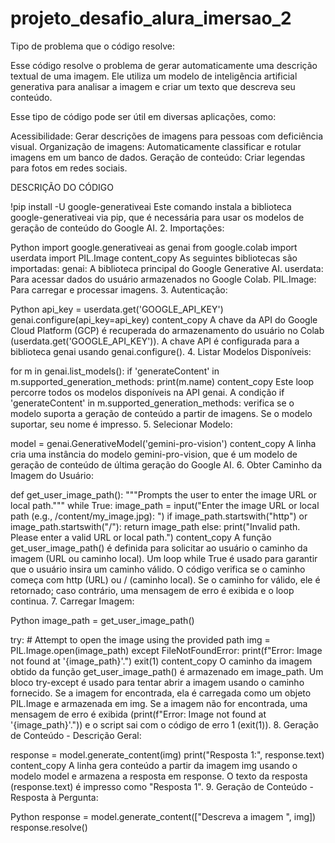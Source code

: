 # projeto_desafio_alura_imersao_2

Tipo de problema que o código resolve:

Esse código resolve o problema de gerar automaticamente uma descrição textual de uma imagem. Ele utiliza um modelo de inteligência artificial generativa para analisar a imagem e criar um texto que descreva seu conteúdo.

Esse tipo de código pode ser útil em diversas aplicações, como:

Acessibilidade: Gerar descrições de imagens para pessoas com deficiência visual.
Organização de imagens: Automaticamente classificar e rotular imagens em um banco de dados.
Geração de conteúdo: Criar legendas para fotos em redes sociais.


DESCRIÇÃO DO CÓDIGO

!pip install -U google-generativeai
Este comando instala a biblioteca google-generativeai via pip, que é necessária para usar os modelos de geração de conteúdo do Google AI.
2. Importações:

Python
import google.generativeai as genai
from google.colab import userdata
import PIL.Image
content_copy
As seguintes bibliotecas são importadas:
genai: A biblioteca principal do Google Generative AI.
userdata: Para acessar dados do usuário armazenados no Google Colab.
PIL.Image: Para carregar e processar imagens.
3. Autenticação:

Python
api_key = userdata.get('GOOGLE_API_KEY')
genai.configure(api_key=api_key)
content_copy
A chave da API do Google Cloud Platform (GCP) é recuperada do armazenamento do usuário no Colab (userdata.get('GOOGLE_API_KEY')).
A chave API é configurada para a biblioteca genai usando genai.configure().
4. Listar Modelos Disponíveis:

for m in genai.list_models():
    if 'generateContent' in m.supported_generation_methods:
        print(m.name)
content_copy
Este loop percorre todos os modelos disponíveis na API genai.
A condição if 'generateContent' in m.supported_generation_methods: verifica se o modelo suporta a geração de conteúdo a partir de imagens.
Se o modelo suportar, seu nome é impresso.
5. Selecionar Modelo:

model = genai.GenerativeModel('gemini-pro-vision')
content_copy
A linha cria uma instância do modelo gemini-pro-vision, que é um modelo de geração de conteúdo de última geração do Google AI.
6. Obter Caminho da Imagem do Usuário:

def get_user_image_path():
    """Prompts the user to enter the image URL or local path."""
    while True:
        image_path = input("Enter the image URL or local path (e.g., /content/my_image.jpg): ")
        if image_path.startswith("http") or image_path.startswith("/"):
            return image_path
        else:
            print("Invalid path. Please enter a valid URL or local path.")
content_copy
A função get_user_image_path() é definida para solicitar ao usuário o caminho da imagem (URL ou caminho local).
Um loop while True é usado para garantir que o usuário insira um caminho válido.
O código verifica se o caminho começa com http (URL) ou / (caminho local).
Se o caminho for válido, ele é retornado; caso contrário, uma mensagem de erro é exibida e o loop continua.
7. Carregar Imagem:

Python
image_path = get_user_image_path()

try:
    # Attempt to open the image using the provided path
    img = PIL.Image.open(image_path)
except FileNotFoundError:
    print(f"Error: Image not found at '{image_path}'.")
    exit(1)
content_copy
O caminho da imagem obtido da função get_user_image_path() é armazenado em image_path.
Um bloco try-except é usado para tentar abrir a imagem usando o caminho fornecido.
Se a imagem for encontrada, ela é carregada como um objeto PIL.Image e armazenada em img.
Se a imagem não for encontrada, uma mensagem de erro é exibida (print(f"Error: Image not found at '{image_path}'.")) e o script sai com o código de erro 1 (exit(1)).
8. Geração de Conteúdo - Descrição Geral:

response = model.generate_content(img)
print("Resposta 1:", response.text)
content_copy
A linha gera conteúdo a partir da imagem img usando o modelo model e armazena a resposta em response.
O texto da resposta (response.text) é impresso como "Resposta 1".
9. Geração de Conteúdo - Resposta à Pergunta:

Python
response = model.generate_content(["Descreva a imagem ", img])
response.resolve()
